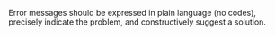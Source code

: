 Error messages should be expressed in plain language (no codes), precisely indicate the problem, and constructively suggest a solution.